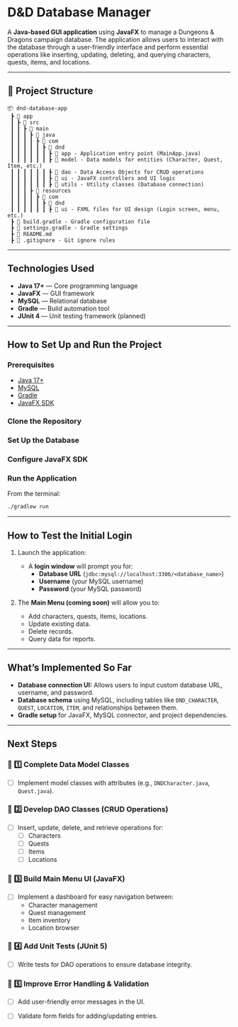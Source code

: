 

# D&D Database Manager

A **Java-based GUI application** using **JavaFX** to manage a Dungeons & Dragons campaign database. The application allows users to interact with the database through a user-friendly interface and perform essential operations like inserting, updating, deleting, and querying characters, quests, items, and locations.

---

## 📂 **Project Structure**

```
📦 dnd-database-app
 ┣ 📂 app
 ┃ ┣ 📂 src
 ┃ ┃ ┣ 📂 main
 ┃ ┃ ┃ ┣ 📂 java
 ┃ ┃ ┃ ┃ ┣ 📂 com
 ┃ ┃ ┃ ┃ ┃ ┣ 📂 dnd
 ┃ ┃ ┃ ┃ ┃ ┃ ┣ 📂 app - Application entry point (MainApp.java)
 ┃ ┃ ┃ ┃ ┃ ┃ ┣ 📂 model - Data models for entities (Character, Quest, Item, etc.)
 ┃ ┃ ┃ ┃ ┃ ┃ ┣ 📂 dao - Data Access Objects for CRUD operations
 ┃ ┃ ┃ ┃ ┃ ┃ ┣ 📂 ui - JavaFX controllers and UI logic
 ┃ ┃ ┃ ┃ ┃ ┃ ┣ 📂 utils - Utility classes (Database connection)
 ┃ ┃ ┃ ┣ 📂 resources
 ┃ ┃ ┃ ┃ ┣ 📂 com
 ┃ ┃ ┃ ┃ ┃ ┣ 📂 dnd
 ┃ ┃ ┃ ┃ ┃ ┃ ┣ 📂 ui - FXML files for UI design (Login screen, menu, etc.)
 ┣ 📜 build.gradle - Gradle configuration file
 ┣ 📜 settings.gradle - Gradle settings
 ┣ 📜 README.md 
 ┣ 📜 .gitignore - Git ignore rules
```

---

##  **Technologies Used**

- **Java 17+** — Core programming language
- **JavaFX** — GUI framework
- **MySQL** — Relational database
- **Gradle** — Build automation tool
- **JUnit 4** — Unit testing framework (planned)

---

## **How to Set Up and Run the Project**

###  **Prerequisites**
- [Java 17+](https://jdk.java.net/)
- [MySQL](https://dev.mysql.com/)
- [Gradle](https://gradle.org/install/)
- [JavaFX SDK](https://gluonhq.com/products/javafx/)

### **Clone the Repository**


### **Set Up the Database**


### **Configure JavaFX SDK**



### **Run the Application**

From the terminal:

```bash
./gradlew run
```

---

##  **How to Test the Initial Login**

1. Launch the application:
    - A **login window** will prompt you for:
        - **Database URL** (`jdbc:mysql://localhost:3306/<database_name>`)
        - **Username** (your MySQL username)
        - **Password** (your MySQL password)

2. The **Main Menu (coming soon)** will allow you to:
    - Add characters, quests, items, locations.
    - Update existing data.
    - Delete records.
    - Query data for reports.

---

##  **What’s Implemented So Far**

-  **Database connection UI:** Allows users to input custom database URL, username, and password.
-  **Database schema** using MySQL, including tables like `DND_CHARACTER`, `QUEST`, `LOCATION`, `ITEM`, and relationships between them.
-  **Gradle setup** for JavaFX, MySQL connector, and project dependencies.

---

##  **Next Steps**

### 🔹 **1️⃣ Complete Data Model Classes**
- [ ] Implement model classes with attributes (e.g., `DNDCharacter.java`, `Quest.java`).

### 🔹 **2️⃣ Develop DAO Classes (CRUD Operations)**
- [ ] Insert, update, delete, and retrieve operations for:
    - [ ] Characters
    - [ ] Quests
    - [ ] Items
    - [ ] Locations

### 🔹 **3️⃣ Build Main Menu UI (JavaFX)**
- [ ] Implement a dashboard for easy navigation between:
    - Character management
    - Quest management
    - Item inventory
    - Location browser

### 🔹 **4️⃣ Add Unit Tests (JUnit 5)**
- [ ] Write tests for DAO operations to ensure database integrity.

### 🔹 **5️⃣ Improve Error Handling & Validation**
- [ ] Add user-friendly error messages in the UI.
- [ ] Validate form fields for adding/updating entries.



